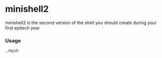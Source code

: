 # minishell2

minishell2 is the second version of the shell you should create during your first epitech year

### Usage

`./mysh`